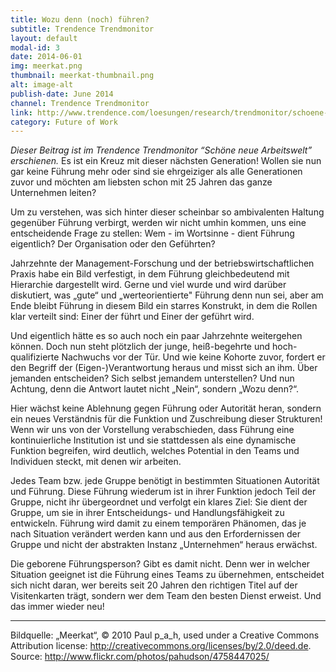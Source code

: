 ```yaml
---
title: Wozu denn (noch) führen?
subtitle: Trendence Trendmonitor
layout: default
modal-id: 3
date: 2014-06-01
img: meerkat.png
thumbnail: meerkat-thumbnail.png
alt: image-alt
publish-date: June 2014
channel: Trendence Trendmonitor
link: http://www.trendence.com/loesungen/research/trendmonitor/schoene-neue-arbeitswelt.html
category: Future of Work
---
```


*Dieser Beitrag ist im Trendence Trendmonitor “Schöne neue Arbeitswelt” erschienen.* 
Es ist ein Kreuz mit dieser nächsten Generation! Wollen sie nun gar keine Führung mehr oder sind sie ehrgeiziger als alle Generationen zuvor und möchten am liebsten schon mit 25 Jahren das ganze Unternehmen leiten?

Um zu verstehen, was sich hinter dieser scheinbar so ambivalenten Haltung gegenüber Führung verbirgt, werden wir nicht umhin kommen, uns eine entscheidende Frage zu stellen: Wem - im Wortsinne - dient Führung eigentlich? Der Organisation oder den Geführten?

Jahrzehnte der Management-Forschung und der betriebswirtschaftlichen Praxis habe ein Bild verfestigt, in dem Führung gleichbedeutend mit Hierarchie dargestellt wird. Gerne und viel wurde und wird darüber diskutiert, was „gute“ und „werteorientierte" Führung denn nun sei, aber am Ende bleibt Führung in diesem Bild ein starres Konstrukt, in dem die Rollen klar verteilt sind: Einer der führt und Einer der geführt wird.

Und eigentlich hätte es so auch noch ein paar Jahrzehnte weitergehen können. Doch nun steht plötzlich der junge, heiß-begehrte und hoch-qualifizierte Nachwuchs vor der Tür. Und wie keine Kohorte zuvor, fordert er den Begriff der (Eigen-)Verantwortung heraus und misst sich an ihm. Über jemanden entscheiden? Sich selbst jemandem unterstellen? Und nun Achtung, denn die Antwort lautet nicht „Nein“, sondern „Wozu denn?“.

Hier wächst keine Ablehnung gegen Führung oder Autorität heran, sondern ein neues Verständnis für die Funktion und Zuschreibung dieser Strukturen! Wenn wir uns von der Vorstellung verabschieden, dass Führung eine kontinuierliche Institution ist und sie stattdessen als eine dynamische Funktion begreifen, wird deutlich, welches Potential in den Teams und Individuen steckt, mit denen wir arbeiten.

Jedes Team bzw. jede Gruppe benötigt in bestimmten Situationen Autorität und Führung. Diese Führung wiederum ist in ihrer Funktion jedoch Teil der Gruppe, nicht ihr übergeordnet und verfolgt ein klares Ziel: Sie dient der Gruppe, um sie in ihrer Entscheidungs- und Handlungsfähigkeit zu entwickeln. Führung wird damit zu einem temporären Phänomen, das je nach Situation verändert werden kann und aus den Erfordernissen der Gruppe und nicht der abstrakten Instanz „Unternehmen“ heraus erwächst.

Die geborene Führungsperson? Gibt es damit nicht. Denn wer in welcher Situation geeignet ist die Führung eines Teams zu übernehmen, entscheidet sich nicht daran, wer bereits seit 20 Jahren den richtigen Titel auf der Visitenkarten trägt, sondern wer dem Team den besten Dienst erweist. Und das immer wieder neu!

---
Bildquelle: „Meerkat“, © 2010 Paul p_a_h, used under a Creative Commons Attribution license: http://creativecommons.org/licenses/by/2.0/deed.de. Source: http://www.flickr.com/photos/pahudson/4758447025/